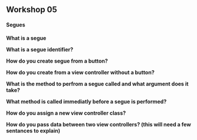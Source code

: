 ## Workshop 05

#### Segues

**What is a segue**

**What is a segue identifier?**

**How do you create segue from a button?**

**How do you create from a view controller without a button?**

**What is the method to perfrom a segue called and what argument does it take?**

**What method is called immediatly before a segue is performed?**

**How do you assign a new view controller class?**

**How do you pass data between two view controllers? (this will need a few sentances to explain)**








